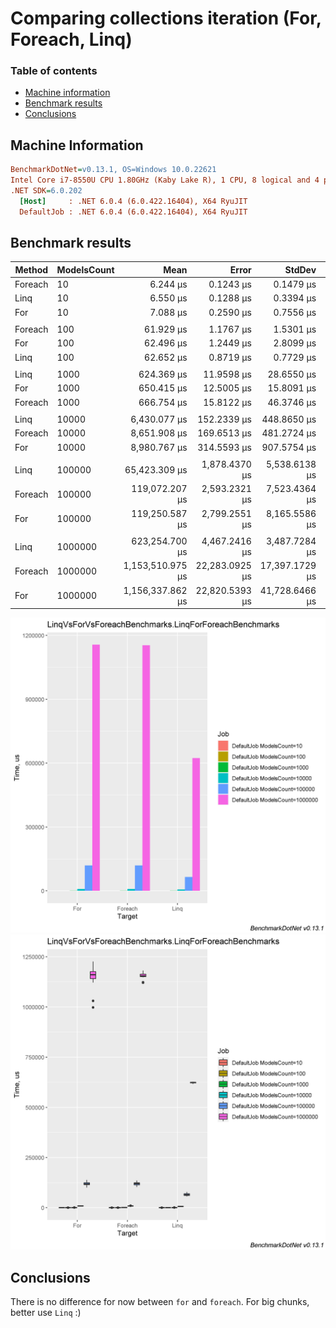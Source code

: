 # Comparing collections iteration (For, Foreach, Linq)

### Table of contents
- [Machine information](#machine-information)
- [Benchmark results](#benchmark-results)
- [Conclusions](#conclusions)

<a name="machine-information"></a>
## Machine Information

``` ini
BenchmarkDotNet=v0.13.1, OS=Windows 10.0.22621
Intel Core i7-8550U CPU 1.80GHz (Kaby Lake R), 1 CPU, 8 logical and 4 physical cores
.NET SDK=6.0.202
  [Host]     : .NET 6.0.4 (6.0.422.16404), X64 RyuJIT
  DefaultJob : .NET 6.0.4 (6.0.422.16404), X64 RyuJIT
```
<a name="benchmark-results"></a>
## Benchmark results

| Method  | ModelsCount |             Mean |          Error |         StdDev |        StdErr |              Min |               Q1 |           Median |               Q3 |              Max |         Op/s | Ratio | RatioSD |      Gen 0 |      Gen 1 |    Gen 2 |  Allocated |
|---------|-------------|-----------------:|---------------:|---------------:|--------------:|-----------------:|-----------------:|-----------------:|-----------------:|-----------------:|-------------:|------:|--------:|-----------:|-----------:|---------:|-----------:|
| Foreach | 10          |         6.244 μs |      0.1243 μs |      0.1479 μs |     0.0323 μs |         6.020 μs |         6.123 μs |         6.241 μs |         6.286 μs |         6.593 μs | 160,148.5437 |  0.89 |    0.07 |     0.9232 |          - |        - |       4 KB |
| Linq    | 10          |         6.550 μs |      0.1288 μs |      0.3394 μs |     0.0377 μs |         5.824 μs |         6.323 μs |         6.500 μs |         6.723 μs |         7.477 μs | 152,675.7904 |  0.93 |    0.10 |     0.9155 |          - |        - |       4 KB |
| For     | 10          |         7.088 μs |      0.2590 μs |      0.7556 μs |     0.0763 μs |         5.845 μs |         6.514 μs |         6.927 μs |         7.525 μs |         9.005 μs | 141,077.8033 |  1.00 |    0.00 |     0.9155 |          - |        - |       4 KB |
|         |             |                  |                |                |               |                  |                  |                  |                  |                  |              |       |         |            |            |          |            |
| Foreach | 100         |        61.929 μs |      1.1767 μs |      1.5301 μs |     0.3123 μs |        59.436 μs |        61.041 μs |        61.477 μs |        62.728 μs |        65.367 μs |  16,147.4447 |  0.98 |    0.06 |     9.1553 |     0.3052 |        - |      37 KB |
| For     | 100         |        62.496 μs |      1.2449 μs |      2.8099 μs |     0.3598 μs |        58.765 μs |        60.689 μs |        61.764 μs |        63.142 μs |        69.980 μs |  16,001.0088 |  1.00 |    0.00 |     9.1553 |     1.2207 |        - |      37 KB |
| Linq    | 100         |        62.652 μs |      0.8719 μs |      0.7729 μs |     0.2066 μs |        61.300 μs |        62.150 μs |        62.717 μs |        63.263 μs |        63.717 μs |  15,961.1117 |  1.01 |    0.04 |     8.9111 |          - |        - |      37 KB |
|         |             |                  |                |                |               |                  |                  |                  |                  |                  |              |       |         |            |            |          |            |
| Linq    | 1000        |       624.369 μs |     11.9598 μs |     28.6550 μs |     3.4749 μs |       566.779 μs |       605.593 μs |       619.241 μs |       640.142 μs |       701.697 μs |   1,601.6171 |  0.98 |    0.06 |    88.8672 |          - |        - |     367 KB |
| For     | 1000        |       650.415 μs |     12.5005 μs |     15.8091 μs |     3.2964 μs |       633.528 μs |       639.054 μs |       646.155 μs |       657.162 μs |       695.453 μs |   1,537.4791 |  1.00 |    0.00 |    69.3359 |    33.2031 |        - |     374 KB |
| Foreach | 1000        |       666.754 μs |     15.8122 μs |     46.3746 μs |     4.6608 μs |       583.384 μs |       630.371 μs |       665.557 μs |       698.119 μs |       797.641 μs |   1,499.8038 |  1.04 |    0.09 |    70.3125 |    33.2031 |        - |     375 KB |
|         |             |                  |                |                |               |                  |                  |                  |                  |                  |              |       |         |            |            |          |            |
| Linq    | 10000       |     6,430.077 μs |    152.2339 μs |    448.8650 μs |    44.8865 μs |     5,662.298 μs |     6,158.122 μs |     6,420.350 μs |     6,727.973 μs |     7,529.581 μs |     155.5191 |  0.73 |    0.08 |   890.6250 |          - |        - |   3,668 KB |
| Foreach | 10000       |     8,651.908 μs |    169.6513 μs |    481.2724 μs |    49.9056 μs |     7,553.573 μs |     8,363.917 μs |     8,571.719 μs |     8,908.089 μs |     9,842.947 μs |     115.5814 |  0.97 |    0.12 |   640.6250 |   296.8750 |  46.8750 |   3,746 KB |
| For     | 10000       |     8,980.767 μs |    314.5593 μs |    907.5754 μs |    92.6290 μs |     7,424.141 μs |     8,278.642 μs |     8,761.676 μs |     9,686.451 μs |    11,377.884 μs |     111.3491 |  1.00 |    0.00 |   640.6250 |   296.8750 |  46.8750 |   3,746 KB |
|         |             |                  |                |                |               |                  |                  |                  |                  |                  |              |       |         |            |            |          |            |
| Linq    | 100000      |    65,423.309 μs |  1,878.4370 μs |  5,538.6138 μs |   553.8614 μs |    56,294.812 μs |    60,700.678 μs |    64,657.006 μs |    69,490.516 μs |    78,191.337 μs |      15.2851 |  0.55 |    0.06 |  8875.0000 |          - |        - |  36,677 KB |
| Foreach | 100000      |   119,072.207 μs |  2,593.2321 μs |  7,523.4364 μs |   763.8892 μs |   103,476.520 μs |   113,730.060 μs |   119,647.380 μs |   124,526.320 μs |   135,699.020 μs |       8.3983 |  1.00 |    0.09 |  6400.0000 |  2600.0000 | 600.0000 |  37,459 KB |
| For     | 100000      |   119,250.587 μs |  2,799.2551 μs |  8,165.5586 μs |   824.8460 μs |   100,424.080 μs |   114,451.210 μs |   118,761.720 μs |   124,539.775 μs |   138,919.360 μs |       8.3857 |  1.00 |    0.00 |  6400.0000 |  2600.0000 | 600.0000 |  37,459 KB |
|         |             |                  |                |                |               |                  |                  |                  |                  |                  |              |       |         |            |            |          |            |
| Linq    | 1000000     |   623,254.700 μs |  4,467.2416 μs |  3,487.7284 μs | 1,006.8205 μs |   616,104.200 μs |   621,647.350 μs |   623,701.400 μs |   625,461.450 μs |   627,576.400 μs |       1.6045 |  0.54 |    0.04 | 89000.0000 |          - |        - | 366,768 KB |
| Foreach | 1000000     | 1,153,510.975 μs | 22,283.0925 μs | 17,397.1729 μs | 5,022.1312 μs | 1,121,142.300 μs | 1,150,411.175 μs | 1,154,407.850 μs | 1,163,174.750 μs | 1,181,766.100 μs |       0.8669 |  1.01 |    0.08 | 59000.0000 | 20000.0000 |        - | 374,580 KB |
| For     | 1000000     | 1,156,337.862 μs | 22,820.5393 μs | 41,728.6466 μs | 6,438.8700 μs |   997,330.400 μs | 1,141,195.200 μs | 1,160,636.900 μs | 1,175,847.650 μs | 1,226,216.700 μs |       0.8648 |  1.00 |    0.00 | 59000.0000 | 20000.0000 |        - | 374,581 KB |

![BarPlot](assets/LinqVsForVsForeachBenchmarks.LinqForForeachBenchmarks-barplot.png)
![BoxPlot](assets/LinqVsForVsForeachBenchmarks.LinqForForeachBenchmarks-boxplot.png)

<a name="conclusions"></a>
## Conclusions

There is no difference for now between `for` and `foreach`. For big chunks, better use `Linq` :)